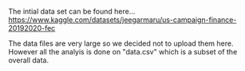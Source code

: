 The intial data set can be found here... https://www.kaggle.com/datasets/jeegarmaru/us-campaign-finance-20192020-fec

The data files are very large so we decided not to upload them here. However all the analyis is done on "data.csv" which is a subset of the overall data. 
